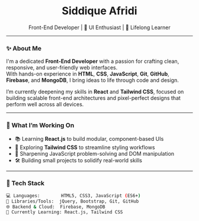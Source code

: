 <h1 align="center">Siddique Afridi</h1>

<p align="center">
   Front-End Developer | 🎨 UI Enthusiast | 🌱 Lifelong Learner
</p>

---

### ✨ About Me

I'm a dedicated **Front-End Developer** with a passion for crafting clean, responsive, and user-friendly web interfaces.  
With hands-on experience in **HTML**, **CSS**, **JavaScript**, **Git**, **GitHub**, **Firebase**, and **MongoDB**, I bring ideas to life through code and design.

I’m currently deepening my skills in **React** and **Tailwind CSS**, focused on building scalable front-end architectures and pixel-perfect designs that perform well across all devices.

---

### 🚀 What I’m Working On

- 📚 Learning **React.js** to build modular, component-based UIs
- 🎨 Exploring **Tailwind CSS** to streamline styling workflows
- 🧠 Sharpening JavaScript problem-solving and DOM manipulation
- 🛠️ Building small projects to solidify real-world skills

---

### 🧰 Tech Stack

```bash
💻 Languages:        HTML5, CSS3, JavaScript (ES6+)
🧩 Libraries/Tools:  jQuery, Bootstrap, Git, GitHub
🌐 Backend & Cloud:  Firebase, MongoDB
🧠 Currently Learning: React.js, Tailwind CSS
